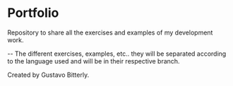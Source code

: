 # Portfolio
 Repository to share all the exercises and examples of my development work.

-- The different exercises, examples, etc.. they will be separated according to the language used and will be in their respective branch.

Created by 
Gustavo Bitterly.